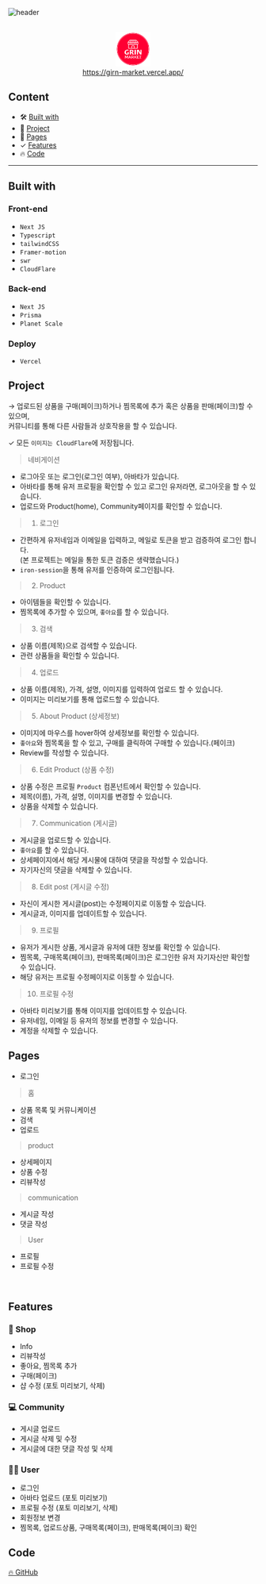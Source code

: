 ![header](https://capsule-render.vercel.app/api?type=rounded&color=auto&height=120&section=header&text=GrinMarket&fontSize=70)

<div align="center">
    <br />
    <div>
      <img height="70" src="./public/image/logo.png" />
    </div>
    <a display="block" href="hhttps://girn-market.vercel.app/" >
      https://girn-market.vercel.app/
    </a>
    <br />
</div>

## Content

- 🛠 [Built with](#built-with)
- 🚀 [Project](#project)
- 📖 [Pages](#pages)
- ✓ [Features](#features)
- 🔥 [Code](#code)

---

## Built with

### Front-end

- `Next JS`
- `Typescript`
- `tailwindCSS`
- `Framer-motion`
- `swr`
- `CloudFlare`

### Back-end

- `Next JS`
- `Prisma`
- `Planet Scale`

### Deploy

- `Vercel`

## Project

→ 업로드된 상품을 구매(페이크)하거나 찜목록에 추가 혹은 상품을 판매(페이크)할 수 있으며,  
 커뮤니티를 통해 다른 사람들과 상호작용을 할 수 있습니다.

✓ 모든 `이미지는 CloudFlare`에 저장됩니다.

> 네비게이션

- 로그아웃 또는 로그인(로그인 여부), 아바타가 있습니다.
- 아바타를 통해 유저 프로필을 확인할 수 있고 로그인 유저라면, 로그아웃을 할 수 있습니다.
- 업로드와 Product(home), Community페이지를 확인할 수 있습니다.

> 1. 로그인

- 간편하게 유저네임과 이메일을 입력하고, 메일로 토큰을 받고 검증하여 로그인 합니다.  
  (본 프로젝트는 메일을 통한 토큰 검증은 생략했습니다.)
- `iron-session`을 통해 유저를 인증하여 로그인됩니다.
  <br />

> 2.  Product

- 아이템들을 확인할 수 있습니다.
- 찜목록에 추가할 수 있으며, `좋아요`를 할 수 있습니다.
  <br />

> 3. 검색

- 상품 이름(제목)으로 검색할 수 있습니다.
- 관련 상품들을 확인할 수 있습니다.
  <br />

> 4. 업로드

- 상품 이름(제목), 가격, 설명, 이미지를 입력하여 업로드 할 수 있습니다.
- 이미지는 미리보기를 통해 업로드할 수 있습니다.
  <br />

> 5. About Product (상세정보)

- 이미지에 마우스를 hover하여 상세정보를 확인할 수 있습니다.
- `좋아요`와 찜목록을 할 수 있고, 구매를 클릭하여 구매할 수 있습니다.(페이크)
- Review를 작성할 수 있습니다.
  <br />

> 6. Edit Product (상품 수정)

- 상품 수정은 프로필 `Product` 컴폰넌트에서 확인할 수 있습니다.
- 제목(이름), 가격, 설명, 이미지를 변경할 수 있습니다.
- 상품을 삭제할 수 있습니다.
  <br />

> 7. Communication (게시글)

- 게시글을 업로드할 수 있습니다.
- `좋아요`를 할 수 있습니다.
- 상세페이지에서 해당 게시물에 대하여 댓글을 작성할 수 있습니다.
- 자기자신의 댓글을 삭제할 수 있습니다.
  <br />

> 8. Edit post (게시글 수정)

- 자신이 게시한 게시글(post)는 수정페이지로 이동할 수 있습니다.
- 게시글과, 이미지를 업데이트할 수 있습니다.
  <br />

> 9. 프로필

- 유저가 게시한 상품, 게시글과 유저에 대한 정보를 확인할 수 있습니다.
- 찜목록, 구매목록(페이크), 판매목록(페이크)은 로그인한 유저 자기자신만 확인할 수 있습니다.
- 해당 유저는 프로필 수정페이지로 이동할 수 있습니다.
  <br />

> 10. 프로필 수정

- 아바타 미리보기를 통해 이미지를 업데이트할 수 있습니다.
- 유저네임, 이메일 등 유저의 정보를 변경할 수 있습니다.
- 계정을 삭제할 수 있습니다.

## Pages

- 로그인

> 홈

- 상품 목록 및 커뮤니케이션
- 검색
- 업로드

> product

- 상세페이지
- 상품 수정
- 리뷰작성

> communication

- 게시글 작성
- 댓글 작성

> User

- 프로필
- 프로필 수정

<br />

## Features

### 🌈 Shop

- Info
- 리뷰작성
- 좋아요, 찜목록 추가
- 구매(페이크)
- 샵 수정 (포토 미리보기, 삭제)

### 💻 Community

- 게시글 업로드
- 게시글 삭제 및 수정
- 게시글에 대한 댓글 작성 및 삭제

### 🙋‍♂️ User

- 로그인
- 아바타 업로드 (포토 미리보기)
- 프로필 수정 (포토 미리보기, 삭제)
- 회원정보 변경
- 찜목록, 업로드상품, 구매목록(페이크), 판매목록(페이크) 확인

## Code

<a href="https://github.com/jangth0655/nextjs-girnmarket">🔥 GitHub</a>
